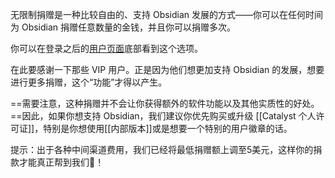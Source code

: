 无限制捐赠是一种比较自由的、支持 Obsidian 发展的方式——你可以在任何时间为 Obsidian 捐赠任意数量的金钱，并且你可以捐赠多次。

你可以在登录之后的[用户页面](https://obsidian.md/account)底部看到这个选项。

在此要感谢一下那些 VIP 用户。正是因为他们想更加支持 Obsidian 的发展，想要进行更多捐赠，这个“功能”才得以产生。

==需要注意，这种捐赠并不会让你获得额外的软件功能以及其他实质性的好处。==因此，如果你想支持 Obsidian，我们建议你优先购买或升级 [[Catalyst 个人许可证]]，特别是你想使用[[内部版本]]或是想要一个特别的用户徽章的话。

提示：出于各种中间渠道费用，我们已经将最低捐赠额上调至5美元，这样你的捐款才能真正帮到我们💜！